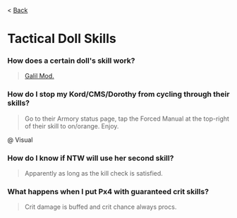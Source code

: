 < [Back](/GFL/mainpage)

# Tactical Doll Skills

### How does a certain doll's skill work?

> [Galil Mod.](https://old.reddit.com/r/girlsfrontline/comments/qpyw46/weekly_commanders_lounge_november_09_2021/hkj3ce0/)

### How do I stop my Kord/CMS/Dorothy from cycling through their skills?

> Go to their Armory status page, tap the Forced Manual at the top-right of their skill to on/orange. Enjoy.

@ Visual

### How do I know if NTW will use her second skill?

> Apparently as long as the kill check is satisfied.

### What happens when I put Px4 with guaranteed crit skills?

> Crit damage is buffed and crit chance always procs.
